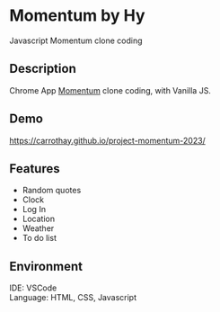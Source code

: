 # Momentum by Hy

Javascript Momentum clone coding

## Description

Chrome App [Momentum](
https://chrome.google.com/webstore/detail/momentum/laookkfknpbbblfpciffpaejjkokdgca?utm_source=chrome-ntp-icon)
clone coding, with Vanilla JS.

## Demo
https://carrothay.github.io/project-momentum-2023/

## Features
* Random quotes
* Clock
* Log In
* Location
* Weather
* To do list

## Environment
IDE: VSCode<br>
Language: HTML, CSS, Javascript
